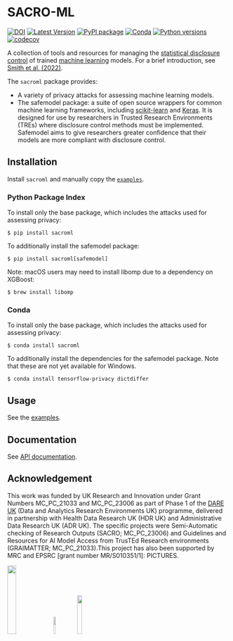 # SACRO-ML

[![DOI](https://zenodo.org/badge/518801511.svg)](https://zenodo.org/badge/latestdoi/518801511)
[![Latest Version](https://img.shields.io/github/v/release/AI-SDC/SACRO-ML?style=flat)](https://github.com/AI-SDC/SACRO-ML/releases)
[![PyPI package](https://img.shields.io/pypi/v/sacroml.svg)](https://pypi.org/project/sacroml)
[![Conda](https://img.shields.io/conda/vn/conda-forge/sacroml.svg)](https://github.com/conda-forge/sacroml-feedstock)
[![Python versions](https://img.shields.io/pypi/pyversions/sacroml.svg)](https://pypi.org/project/sacroml)
[![codecov](https://codecov.io/gh/AI-SDC/SACRO-ML/branch/main/graph/badge.svg?token=AXX2XCXUNU)](https://codecov.io/gh/AI-SDC/SACRO-ML)

A collection of tools and resources for managing the [statistical disclosure control](https://en.wikipedia.org/wiki/Statistical_disclosure_control) of trained [machine learning](https://en.wikipedia.org/wiki/Machine_learning) models. For a brief introduction, see [Smith et al. (2022)](https://doi.org/10.48550/arXiv.2212.01233).

The `sacroml` package provides:
* A variety of privacy attacks for assessing machine learning models.
* The safemodel package: a suite of open source wrappers for common machine learning frameworks, including [scikit-learn](https://scikit-learn.org) and [Keras](https://keras.io). It is designed for use by researchers in Trusted Research Environments (TREs) where disclosure control methods must be implemented. Safemodel aims to give researchers greater confidence that their models are more compliant with disclosure control.

## Installation

Install `sacroml` and manually copy the [`examples`](examples/).

### Python Package Index

To install only the base package, which includes the attacks used for assessing privacy:

```
$ pip install sacroml
```

To additionally install the safemodel package:

```
$ pip install sacroml[safemodel]
```

Note: macOS users may need to install libomp due to a dependency on XGBoost:
```
$ brew install libomp
```

### Conda

To install only the base package, which includes the attacks used for assessing privacy:

```
$ conda install sacroml
```

To additionally install the dependencies for the safemodel package.
Note that these are not yet available for Windows.

```
$ conda install tensorflow-privacy dictdiffer
```

## Usage

See the [examples](examples/).

## Documentation

See [API documentation](https://ai-sdc.github.io/SACRO-ML/).

## Acknowledgement

This work was funded by UK Research and Innovation under Grant Numbers MC_PC_21033 and MC_PC_23006 as part of Phase 1 of the [DARE UK](https://dareuk.org.uk) (Data and Analytics Research Environments UK) programme, delivered in partnership with Health Data Research UK (HDR UK) and Administrative Data Research UK (ADR UK). The specific projects were Semi-Automatic checking of Research Outputs (SACRO; MC_PC_23006) and Guidelines and Resources for AI Model Access from TrusTEd Research environments (GRAIMATTER; MC_PC_21033).­This project has also been supported by MRC and EPSRC [grant number MR/S010351/1]: PICTURES.

<img src="docs/source/images/UK_Research_and_Innovation_logo.svg" width="20%" height="20%" padding=20/> <img src="docs/source/images/health-data-research-uk-hdr-uk-logo-vector.png" width="10%" height="10%" padding=20/> <img src="docs/source/images/logo_print.png" width="15%" height="15%" padding=20/>

